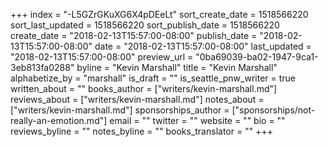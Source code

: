 +++
index = "-L5GZrGKuXG6X4pDEeLt"
sort_create_date = 1518566220
sort_last_updated = 1518566220
sort_publish_date = 1518566220
create_date = "2018-02-13T15:57:00-08:00"
publish_date = "2018-02-13T15:57:00-08:00"
date = "2018-02-13T15:57:00-08:00"
last_updated = "2018-02-13T15:57:00-08:00"
preview_url = "0ba69039-ba02-1947-9ca1-3eb813fa0288"
byline = "Kevin Marshall"
title = "Kevin Marshall"
alphabetize_by = "marshall"
is_draft = ""
is_seattle_pnw_writer = true
written_about = ""
books_author = ["writers/kevin-marshall.md"]
reviews_about = ["writers/kevin-marshall.md"]
notes_about = ["writers/kevin-marshall.md"]
sponsorships_author = ["sponsorships/not-really-an-emotion.md"]
email = ""
twitter = ""
website = ""
bio = ""
reviews_byline = ""
notes_byline = ""
books_translator = ""
+++
